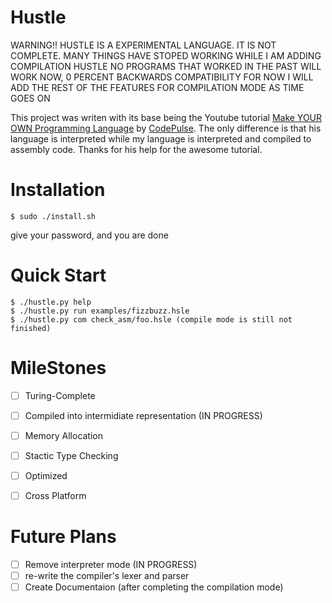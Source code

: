 # Hustle

WARNING!! HUSTLE IS A EXPERIMENTAL LANGUAGE. IT IS NOT COMPLETE.
MANY THINGS HAVE STOPED WORKING WHILE I AM ADDING COMPILATION HUSTLE
NO PROGRAMS THAT WORKED IN THE PAST WILL WORK NOW, 0 PERCENT BACKWARDS COMPATIBILITY FOR NOW
I WILL ADD THE REST OF THE FEATURES FOR COMPILATION MODE AS TIME GOES ON 

This project was writen with its base being the Youtube tutorial [Make YOUR OWN Programming Language](https://www.youtube.com/playlist?list=PLZQftyCk7_SdoVexSmwy_tBgs7P0b97yD) by [CodePulse](https://www.youtube.com/channel/UCUVahoidFA7F3Asfvamrm7w). The only difference is that his language is interpreted while my language is interpreted and compiled to assembly code.
Thanks for his help for the awesome tutorial.

# Installation
```console
$ sudo ./install.sh 
```
give your password, and you are done

# Quick Start

```console
$ ./hustle.py help
$ ./hustle.py run examples/fizzbuzz.hsle
$ ./hustle.py com check_asm/foo.hsle (compile mode is still not finished)
```

# MileStones
- [ ] Turing-Complete
- [ ] Compiled into intermidiate representation (IN PROGRESS)
- [ ] Memory Allocation
- [ ] Stactic Type Checking
- [ ] Optimized 
- [ ] Cross Platform


# Future Plans
- [ ] Remove interpreter mode (IN PROGRESS)
- [ ] re-write the compiler's lexer and parser
- [ ] Create Documentaion (after completing the compilation mode) 